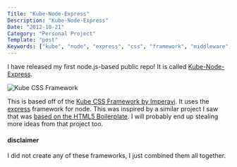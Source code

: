 ```yaml
---
Title: "Kube-Node-Express"
Description: "Kube-Node-Express"
Date: "2012-10-21"
Category: "Personal Project"
Template: "post"
Keywords: ["kube", "node", "express", "css", "framework", "middleware", "stylus", "jade"]
---
```


I have released my first node.js-based public repo! It is called [Kube-Node-Express](https://github.com/james2doyle/kube-node-express "Kube-Node-Express").

<img src="http://ohdoylerules.com/images/Screen-Shot-2012-10-20-at-3.46.33-PM11.png" alt="Kube CSS Framework" >

This is based off of the [Kube CSS Framework by Imperavi](http://imperavi.com/kube/ "Kube CSS Framework"). It uses the [express](http://expressjs.com/ "expressjs") framework for node. This was inspired by a similar project I saw that was [based on the HTML5 Boilerplate](https://github.com/robrighter/node-boilerplate "node boilerplate"). I will probably end up stealing more ideas from that project too.

#### disclaimer

I did not create any of these frameworks, I just combined them all together.
